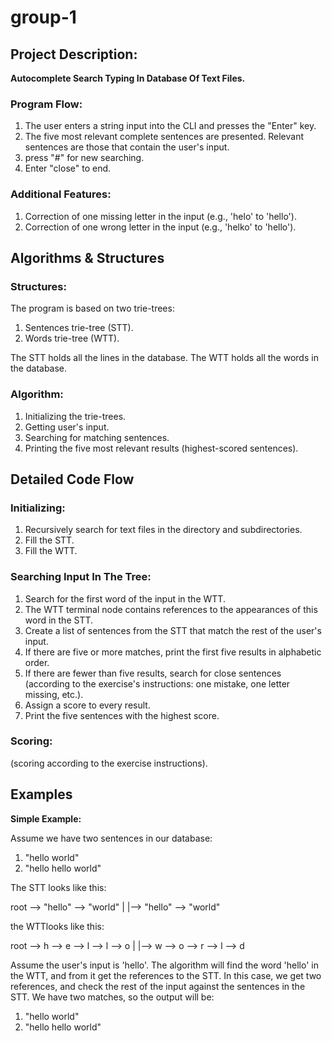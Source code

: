 # group-1

## Project Description:

**Autocomplete Search Typing In Database Of Text Files.**

### Program Flow:
1. The user enters a string input into the CLI and presses the "Enter" key.
2. The five most relevant complete sentences are presented.
   Relevant sentences are those that contain the user's input.
3. press "#" for new searching.
4. Enter "close" to end.

### Additional Features:
1. Correction of one missing letter in the input (e.g., 'helo' to 'hello').
2. Correction of one wrong letter in the input (e.g., 'helko' to 'hello').

## Algorithms & Structures

### Structures:

The program is based on two trie-trees:
1. Sentences trie-tree (STT).
2. Words trie-tree (WTT).

The STT holds all the lines in the database.
The WTT holds all the words in the database.

### Algorithm:

1. Initializing the trie-trees.
2. Getting user's input.
3. Searching for matching sentences.
4. Printing the five most relevant results (highest-scored sentences).

## Detailed Code Flow

### Initializing:
1. Recursively search for text files in the directory and subdirectories.
2. Fill the STT.
3. Fill the WTT.

### Searching Input In The Tree:
1. Search for the first word of the input in the WTT.
2. The WTT terminal node contains references to the appearances of this word in the STT.
3. Create a list of sentences from the STT that match the rest of the user's input.
4. If there are five or more matches, print the first five results in alphabetic order.
5. If there are fewer than five results, search for close sentences (according to the exercise's instructions: one mistake, one letter missing, etc.).
6. Assign a score to every result.
7. Print the five sentences with the highest score.

### Scoring:
(scoring according to the exercise instructions).

## Examples

**Simple Example:**

Assume we have two sentences in our database:
1. "hello world"
2. "hello hello world"

The STT looks like this:


root --> "hello" --> "world"
				|
				|--> "hello" --> "world"
				
				
the WTTlooks like this:

root --> h --> e --> l --> l --> o
	|
	|--> w --> o --> r --> l --> d


Assume the user's input is 'hello'. 
The algorithm will find the word 'hello' in the WTT, and from it get the references to the STT. 
In this case, we get two references, and check the rest of the input against the sentences in the STT.
We have two matches, so the output will be:

1. "hello world"
2. "hello hello world"

